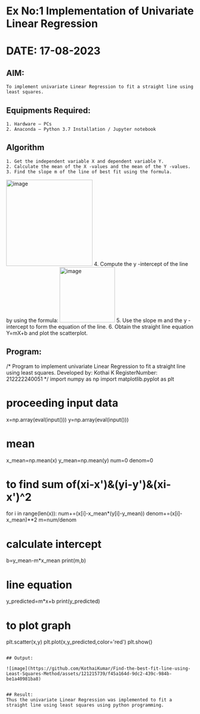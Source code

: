 # Ex No:1   Implementation of Univariate Linear Regression
# DATE: 17-08-2023
## AIM:
    To implement univariate Linear Regression to fit a straight line using least squares.

## Equipments Required:
    1. Hardware – PCs
    2. Anaconda – Python 3.7 Installation / Jupyter notebook

## Algorithm
    1. Get the independent variable X and dependent variable Y.
    2. Calculate the mean of the X -values and the mean of the Y -values.
    3. Find the slope m of the line of best fit using the formula. 
<img width="231" alt="image" src="https://user-images.githubusercontent.com/93026020/192078527-b3b5ee3e-992f-46c4-865b-3b7ce4ac54ad.png">
    4. Compute the y -intercept of the line by using the formula:
<img width="148" alt="image" src="https://user-images.githubusercontent.com/93026020/192078545-79d70b90-7e9d-4b85-9f8b-9d7548a4c5a4.png">
    5. Use the slope m and the y -intercept to form the equation of the line.
    6. Obtain the straight line equation Y=mX+b and plot the scatterplot.

## Program:

/*
Program to implement univariate Linear Regression to fit a straight line using least squares.
Developed by: Kothai K
RegisterNumber: 212222240051
*/
import numpy as np
import matplotlib.pyplot as plt

# proceeding input data

x=np.array(eval(input()))
y=np.array(eval(input()))

# mean

x_mean=np.mean(x)
y_mean=np.mean(y)
num=0
denom=0

# to find sum of(xi-x')&(yi-y')&(xi-x')^2

for i in range(len(x)):
    num+=(x[i]-x_mean*(y[i]-y_mean))
    denom+=(x[i]-x_mean)**2
    m=num/denom

# calculate intercept

b=y_mean-m*x_mean
print(m,b)

# line equation

y_predicted=m*x+b
print(y_predicted)

# to plot graph

plt.scatter(x,y)
plt.plot(x,y_predicted,color='red')
plt.show()
```

## Output:

![image](https://github.com/KothaiKumar/Find-the-best-fit-line-using-Least-Squares-Method/assets/121215739/f45a164d-9dc2-439c-984b-be1a40981ba8)


## Result:
Thus the univariate Linear Regression was implemented to fit a straight line using least squares using python programming.
